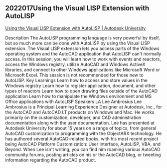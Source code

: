 ## 2022017Using the Visual LISP Extension with AutoLISP

[Using the Visual LISP Extension with AutoLISP | Autodesk University](https://www.autodesk.com/autodesk-university/class/Using-Visual-LISP-Extension-AutoLISP-2018)

Description
The AutoLISP programming language is very powerful by itself, but so much more can be done with AutoLISP by using the Visual LISP extension. The Visual LISP extension lets you access parts of the Windows operating system and the AutoCAD application that AutoLISP can't normally access. In this session, you will learn how to work with events and reactors, access the Windows registry, utilize AutoCAD and Windows ActiveX libraries, and connect to other Windows applications like Microsoft Word or Microsoft Excel. This session is not recommended for those new to AutoLISP.
Key Learnings
Learn how to access and store values in the Windows registry
Learn how to register application, document, and other types of reactors
Learn how to open drawing files outside of the AutoCAD application
Learn how to manipulate the Windows environment and MS Office applications with AutoLISP
Speakers
LA
Lee Ambrosius
Lee Ambrosius is a Principal Learning Experience Designer at Autodesk, Inc., for the AutoCAD and AutoCAD LT products on Windows and Mac. He works primarily on the customization, developer, and CAD administration documentation along with the user documentation. Lee has presented at Autodesk University for about 15 years on a range of topics, from general AutoCAD customization to programming with the ObjectARX technology. He has authored several AutoCAD-related books, with his most recent project being AutoCAD Platform Customization: User Interface, AutoLISP, VBA, and Beyond. When Lee isn't writing, you can find him roaming various AutoCAD community forums, posting articles on his or the AutoCAD blog, or tweeting information regarding the AutoCAD product.